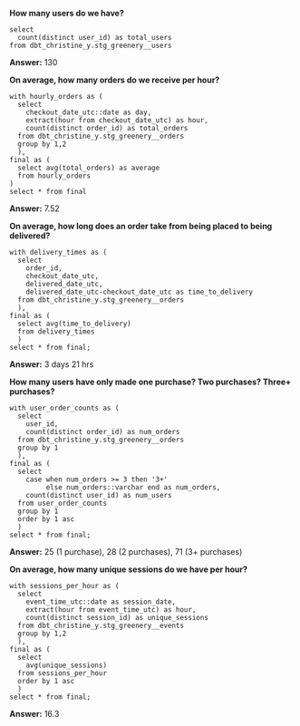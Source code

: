 **How many users do we have?**

```
select 
  count(distinct user_id) as total_users
from dbt_christine_y.stg_greenery__users
```

**Answer:** 130

**On average, how many orders do we receive per hour?**

```
with hourly_orders as (
  select
    checkout_date_utc::date as day,
    extract(hour from checkout_date_utc) as hour,
    count(distinct order_id) as total_orders
  from dbt_christine_y.stg_greenery__orders
  group by 1,2
  ),
final as (
  select avg(total_orders) as average
  from hourly_orders
)
select * from final
```

**Answer:** 7.52

**On average, how long does an order take from being placed to being delivered?**

```
with delivery_times as (
  select
    order_id,
    checkout_date_utc,
    delivered_date_utc,
    delivered_date_utc-checkout_date_utc as time_to_delivery
  from dbt_christine_y.stg_greenery__orders
  ),
final as (
  select avg(time_to_delivery) 
  from delivery_times
  )
select * from final;
```

**Answer:** 3 days 21 hrs

**How many users have only made one purchase? Two purchases? Three+ purchases?**

```
with user_order_counts as (
  select
    user_id,
    count(distinct order_id) as num_orders
  from dbt_christine_y.stg_greenery__orders
  group by 1
  ),
final as (
  select 
    case when num_orders >= 3 then '3+'
         else num_orders::varchar end as num_orders,
    count(distinct user_id) as num_users
  from user_order_counts
  group by 1
  order by 1 asc
  )
select * from final;
```

**Answer:** 25 (1 purchase), 28 (2 purchases), 71 (3+ purchases)

**On average, how many unique sessions do we have per hour?**

```
with sessions_per_hour as (
  select
    event_time_utc::date as session_date,
    extract(hour from event_time_utc) as hour,
    count(distinct session_id) as unique_sessions
  from dbt_christine_y.stg_greenery__events
  group by 1,2
  ),
final as (
  select 
    avg(unique_sessions)
  from sessions_per_hour
  order by 1 asc
  )
select * from final;
```

**Answer:** 16.3